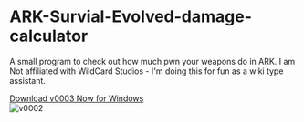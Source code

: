 # ARK-Survial-Evolved-damage-calculator
A small program to check out how much pwn your weapons do in ARK.  I am Not affiliated with WildCard Studios - I'm doing this for fun as a wiki type assistant.

[Download v0003 Now for Windows](https://www.dropbox.com/s/0eom07of82wyrz2/ARK_Damage_Calc_v0003-win32.zip?dl=0)  
![v0002](https://i.imgur.com/uSVtXjZ.png)
